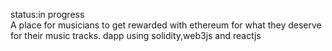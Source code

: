 status:in progress
</br>
A place for musicians to get rewarded with ethereum for what they deserve for their music tracks.
dapp using solidity,web3js and reactjs

